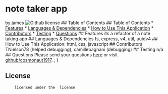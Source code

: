 # note taker app
by james
    ![Github license](https://img.shields.io/badge/license--yellowgreen.svg)
    ## Table of Contents 
    ## Table of Contents
    * [Features](#features)
    * [Languages & Dependencies](#languagesanddependencies)
    * [How to Use This Application](#HowtoUseThisApplication)
    * [Contributors](#contributors)
    * [Testing](#testing)
    * [Questions](#questions)
    ## Features
    its a refactor of a note taking app
    ## Languages & Dependencies
    fs, express, v4, util, uuidv4
    ## How to Use This Application:
    html, css, javascript
    ## Contributors
    TNielson78 (helped debugging), camillebagnani (debugging)
    ## Testing
    n/a
    ## Questions
    Please send your questions [here](mailto:jamesdwire66@gmail.com?subject=[GitHub]%20Dev%20Connect) or visit [github/cosmonaut1917](https://github.com/cosmonaut1917).
    ;
    }
## License
        licensed under the  license
